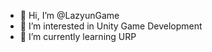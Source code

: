 - 👋 Hi, I’m @LazyunGame
- 👀 I’m interested in Unity Game Development
- 🌱 I’m currently learning URP

<!---
LazyunGame/LazyunGame is a ✨ special ✨ repository because its `README.md` (this file) appears on your GitHub profile.
You can click the Preview link to take a look at your changes.
--->
